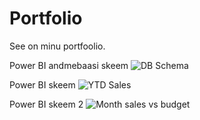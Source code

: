 # Portfolio

See on minu portfoolio.

Power  BI andmebaasi skeem
![DB Schema](https://github.com/user-attachments/assets/abfc2a29-4dae-42f6-a4f5-251b9b89e7d5)

Power BI skeem
![YTD Sales](https://github.com/user-attachments/assets/0b450226-0073-4c97-8033-cc35ec1f0b45)

Power BI skeem 2
![Month sales vs budget](https://github.com/user-attachments/assets/5ed62d42-3afd-4478-af13-df6f6c452bf9)

